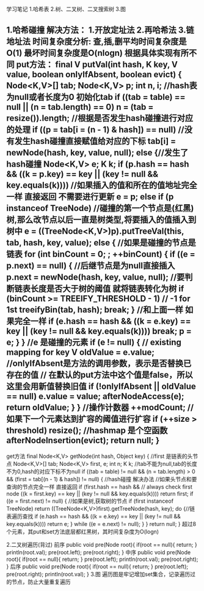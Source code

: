 学习笔记
1.哈希表
2.树、二叉树、二叉搜索树
3.图

1.哈希碰撞
解决方法：
1.开放定址法
2.再哈希法
3.链地址法
时间复杂度分析: 查,插,删平均时间复杂度是O(1) 最坏时间复杂度是O(nlogn) 根据具体实现有所不同
put方法：
final V putVal(int hash, K key, V value, boolean onlyIfAbsent,
               boolean evict) {
    Node<K,V>[] tab; Node<K,V> p; int n, i;
    //hash表为null或者长度为0 初始化tab
    if ((tab = table) == null || (n = tab.length) == 0)
        n = (tab = resize()).length;
    //根据是否发生hash碰撞进行对应的处理
    if ((p = tab[i = (n - 1) & hash]) == null)
        //没有发生hash碰撞直接赋值给对应的下标
        tab[i] = newNode(hash, key, value, null);
    else {//发生了hash碰撞
        Node<K,V> e; K k;
        if (p.hash == hash &&
            ((k = p.key) == key || (key != null && key.equals(k))))
            //如果插入的值和所在的值地址完全一样 直接返回 不需要进行更新
            e = p;
        else if (p instanceof TreeNode)
           //碰撞的第一个节点是(红黑)树,那么改节点以后一直是树类型,将要插入的值插入到树中
            e = ((TreeNode<K,V>)p).putTreeVal(this, tab, hash, key, value);
        else {
           //如果是碰撞的节点是链表
            for (int binCount = 0; ; ++binCount) {
                if ((e = p.next) == null) {
                  	//后继节点是为null直接插入
                    p.next = newNode(hash, key, value, null);
                  	//要判断链表长度是否大于树的阈值 就将链表转化为树
                    if (binCount >= TREEIFY_THRESHOLD - 1) // -1 for 1st
                        treeifyBin(tab, hash);
                    break;
                }
              	//和上面一样 如果完全一样
                if (e.hash == hash &&
                    ((k = e.key) == key || (key != null && key.equals(k))))
                    break;
                p = e;
            }
        }
      	//e 是碰撞的元素
        if (e != null) { // existing mapping for key
            V oldValue = e.value;
            //onlyIfAbsent是方法的调用参数，表示是否替换已存在的值
            // 在默认的put方法中这个值是false，所以这里会用新值替换旧值
            if (!onlyIfAbsent || oldValue == null)
                e.value = value;
            afterNodeAccess(e);
            return oldValue;
        }
    }
    //操作计数器
    ++modCount;
    //如果下一个元素达到扩容的阈值进行扩容
    if (++size > threshold)
        resize();
  	//hashmap 是个空函数
    afterNodeInsertion(evict);
    return null;
}
---------------
get方法
final Node<K,V> getNode(int hash, Object key) {
  	//first 是链表的头节点
    Node<K,V>[] tab; Node<K,V> first, e; int n; K k;
  	//tab不能为null,tab的长度不为0,hash的对应下标不为null
    if ((tab = table) != null && (n = tab.length) > 0 &&
        (first = tab[(n - 1) & hash]) != null) {
        //hash碰撞 解决办法
      	//如果头节点和要查询的节点完全一样 直接返回
        if (first.hash == hash && // always check first node
            ((k = first.key) == key || (key != null && key.equals(k))))
            return first;
        if ((e = first.next) != null) {
          	//如果是树,获取树的节点
            if (first instanceof TreeNode)
                return ((TreeNode<K,V>)first).getTreeNode(hash, key);
            do {//链表遍历查找
                if (e.hash == hash &&
                    ((k = e.key) == key || (key != null && key.equals(k))))
                    return e;
            } while ((e = e.next) != null);
        }
    }
    return null;
}
超过8个元素，其put和set方法底层都红黑树，其时间复杂度为O(logn)

2.二叉树遍历(背过)
前序
public void pre(Node root){
    if(root == null){
        return;
    }
    println(root.val);
    pre(root.left);
    pre(root.right);
}
中序
public void pre(Node root){
    if(root == null){
        return;
    }
    pre(root.left);
    println(root.val);
    pre(root.right);
}
后序
public void pre(Node root){
    if(root == null){
        return;
    }
    pre(root.left);
    pre(root.right);
    println(root.val);
}
3.图
遍历图是牢记增加set集合，记录遍历过的节点，防止大量重复遍历